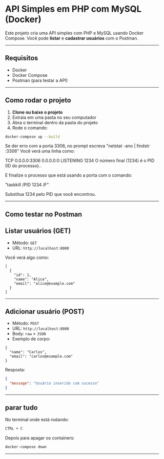 # API Simples em PHP com MySQL (Docker)

Este projeto cria uma API simples com PHP e MySQL usando Docker Compose. Você pode **listar** e **cadastrar usuários** com o Postman.

---

## Requisitos

- Docker
- Docker Compose
- Postman (para testar a API)

---

## Como rodar o projeto

1. **Clone ou baixe o projeto**
2. Extraia em uma pasta no seu computador
3. Abra o terminal dentro da pasta do projeto
4. Rode o comando:

```bash
docker-compose up --build
```

Se der erro com a porta 3306, no prompt escreva "netstat -ano | findstr :3306" Você verá uma linha como:

  TCP    0.0.0.0:3306     0.0.0.0:0      LISTENING       1234
O número final (1234) é o PID (ID do processo)..

E finalize o processo que está usando a porta com o comando:

"taskkill /PID 1234 /F"

Substitua 1234 pelo PID que você encontrou.


---

## Como testar no Postman

## Listar usuários (GET)

- Método: `GET`
- URL: `http://localhost:8000`

Você verá algo como:

```
[
  {
    "id": 1,
    "name": "Alice",
    "email": "alice@example.com"
  }
]
```

---

## Adicionar usuário (POST)

- Método: `POST`
- URL: `http://localhost:8000`
- Body: `raw` > `JSON`  
- Exemplo de corpo:

```
{
  "name": "Carlos",
  "email": "carlos@example.com"
}
```

Resposta:

```json
{
  "message": "Usuário inserido com sucesso"
}
```

---

## parar tudo

No terminal onde está rodando:

```bash
CTRL + C
```

Depois para apagar os containers:

```bash
docker-compose down
```

---
